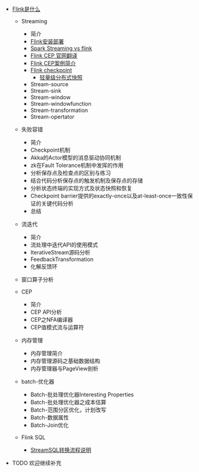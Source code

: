 * [Flink是什么](./doc/what-is-flink.md)
  * Streaming
    * 简介
    * [Flink安装部署](./doc/Flink安装部署.md)
    * [Spark Streaming vs flink](./doc/flink-vs-sparkstreaming.md)
    * [Flink CEP 官网翻译](./doc/FlinkCEP官网翻译.md)
    * [Flink CEP案例简介](./doc/Flink%20CEP案例.md)
    * [Flink checkpoint](./doc/FlinkCheckpoint详解.md)
      * [轻量级分布式快照](doc/Flink轻量级分布式快照系统.md)
    * Stream-source
    * Stream-sink
    * Stream-window
    * Stream-windowfunction
    * Stream-transformation
    * Stream-opertator
  * 失败容错
    * 简介
    * Checkpoint机制
    * Akka的Actor模型的消息驱动协同机制
    * zk在Fault Tolerance机制中发挥的作用
    * 分析保存点及检查点的区别与练习
    * 结合代码分析保存点的触发机制及保存点的存储
    * 分析状态终端的实现方式及状态快照和恢复
    * Checkpoint barrier提供的exactly-once以及at-least-once一致性保证的关键代码分析
    * 总结
  * 流迭代
    * 简介
    * 流处理中迭代API的使用模式
    * IterativeStream源码分析
    * FeedbackTransformation
    * 化解反馈环
  * 窗口算子分析

  * CEP
    * 简介
    * CEP API分析
    * CEP之NFA编译器
    * CEP值模式流与运算符

  * 内存管理
    * 内存管理简介
    * 内存管理源码之基础数据结构
    * 内存管理器与PageView剖析

  * batch-优化器
    * Batch-批处理优化器Interesting Properties
    * Batch-批处理优化器之成本估算
    * Batch-范围分区优化，计划改写
    * Batch-数据属性
    * Batch-Join优化
    
  * Flink SQL 
    * [StreamSQL转换流程说明](./doc/StreamSQL转换流程说明.md)
    
    
* TODO 欢迎继续补充

